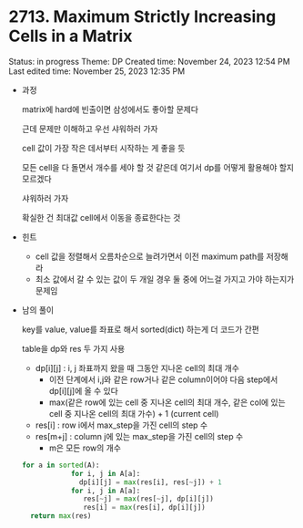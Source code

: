 # 2713. Maximum Strictly Increasing Cells in a Matrix

Status: in progress
Theme: DP
Created time: November 24, 2023 12:54 PM
Last edited time: November 25, 2023 12:35 PM

- 과정
    
    matrix에 hard에 빈출이면 삼성에서도 좋아할 문제다
    
    근데 문제만 이해하고 우선 샤워하러 가자 
    
    cell 값이 가장 작은 데서부터 시작하는 게 좋을 듯 
    
    모든 cell을 다 돌면서 개수를 세야 할 것 같은데 여기서 dp를 어떻게 활용해야 할지 모르겠다 
    
    샤워하러 가자 
    
    확실한 건 최대값 cell에서 이동을 종료한다는 것 
    
- 힌트
    - cell 값을 정렬해서 오름차순으로 늘려가면서 이전 maximum path를 저장해라
    - 최소 값에서 갈 수 있는 값이 두 개일 경우 둘 중에 어느걸 가지고 가야 하는지가 문제임
- 남의 풀이
    
    key를 value, value를 좌표로 해서 sorted(dict) 하는게 더 코드가 간편 
    
    table을 dp와 res 두 가지 사용 
    
    - dp[i][j] : i, j 좌표까지 왔을 때 그동안 지나온 cell의 최대 개수
        - 이전 단계에서 i,j와 같은 row거나 같은 column이어야 다음 step에서 dp[i][j]에 올 수 있다
        - max(같은 row에 있는 cell 중 지나온 cell의 최대 개수, 같은 col에 있는 cell 중 지나온 cell의 최대 가수) + 1 (current cell)
    - res[i] : row i에서 max_step을 가진 cell의 step 수
    - res[m+j] : column j에 있는 max_step을 가진 cell의 step 수
        - m은 모든 row의 개수
    
    ```python
    for a in sorted(A):
                for i, j in A[a]:  
                  dp[i][j] = max(res[i], res[~j]) + 1  
                for i, j in A[a]: 
                   res[~j] = max(res[~j], dp[i][j]) 
                   res[i] = max(res[i], dp[i][j])    
      return max(res)
    ```
